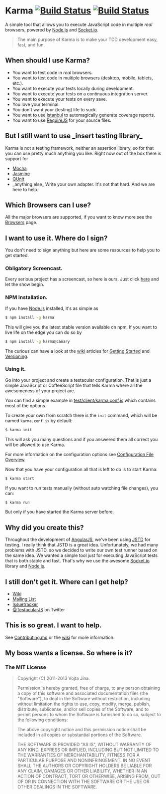 # Karma [![Build Status](https://secure.travis-ci.org/karma-runner/karma.png?branch=stable)](http://travis-ci.org/karma-runner/karma) [![Build Status](https://secure.travis-ci.org/karma-runner/karma.png?branch=master)](http://travis-ci.org/karma-runner/karma)

A simple tool that allows you to execute JavaScript code in multiple
_real_ browsers, powered by [Node.js] and [Socket.io].

> The main purpose of Karma is to make your TDD development easy,
>  fast, and fun.


## When should I use Karma?

* You want to test code in *real* browsers.
* You want to test code in multiple browsers (desktop, mobile,
  tablets, etc.).
* You want to execute your tests locally during development.
* You want to execute your tests on a continuous integration server.
* You want to execute your tests on every save.
* You love your terminal.
* You don't want your (testing) life to suck.
* You want to use [Istanbul] to automagically generate coverage
  reports.
* You want to use [RequireJS] for your source files.


## But I still want to use \_insert testing library\_

Karma is not a testing framework, neither an assertion library,
so for that you can use pretty much anything you like. Right now out
of the box there is support for

* [Mocha]
* [Jasmine]
* [QUnit]
* \_anything else\_ Write your own adapter. It's not that hard. And we
  are here to help.


## Which Browsers can I use?

All the major browsers are supported, if you want to know more see the
[Browsers] page.


## I want to use it. Where do I sign?

You don't need to sign anything but here are some resources to help
you to get started.

### Obligatory Screencast.

Every serious project has a screencast, so here is ours.  Just click
[here] and let the show begin.

### NPM Installation.

If you have [Node.js] installed, it's as simple as

```bash
$ npm install -g karma
```

This will give you the latest stable version available on npm. If you
want to live life on the edge you can do so by

```bash
$ npm install -g karma@canary
```

The curious can have a look at the [wiki] articles for
[Getting Started] and [Versioning].

### Using it.

Go into your project and create a testacular configuration. That is
just a simple JavaScript or CoffeeScript file that tells Karma
where all the awesomeness of your project are.

You can find a simple example in
[test/client/karma.conf.js](https://github.com/karma-runner/karma/blob/master/test/client/karma.conf.js)
which contains most of the options.

To create your own from scratch there is the `init` command, which
will be named `karma.conf.js` by default:

```bash
$ karma init
```
This will ask you many questions and if you answered them all correct
you will be allowed to use Karma.

For more information on the configuration options see
[Configuration File Overview].

Now that you have your configuration all that is left to do is to
start Karma:
```bash
$ karma start
```

If you want to run tests manually (without auto watching file changes), you can:
```bash
$ karma run
```
But only if you have started the Karma server before.


## Why did you create this?

Throughout the development of [AngularJS], we've been using [JSTD] for
testing. I really think that JSTD is a great idea. Unfortunately, we
had many problems with JSTD, so we decided to write our own test
runner based on the same idea. We wanted a simple tool just for
executing JavaScript tests that is both stable and fast. That's why we
use the awesome [Socket.io] library and [Node.js].


## I still don't get it. Where can I get help?

* [Wiki]
* [Mailing List]
* [Issuetracker]
* [@TestacularJS] on Twitter

## This is so great. I want to help.

See
[Contributing.md](https://github.com/karma-runner/karma/blob/master/CONTRIBUTING.md)
or the [wiki] for more information.


## My boss wants a license. So where is it?

### The MIT License

> Copyright (C) 2011-2013 Vojta Jína.
>
> Permission is hereby granted, free of charge, to any person
> obtaining a copy of this software and associated documentation files
> (the "Software"), to deal in the Software without restriction,
> including without limitation the rights to use, copy, modify, merge,
> publish, distribute, sublicense, and/or sell copies of the Software,
> and to permit persons to whom the Software is furnished to do so,
> subject to the following conditions:
>
> The above copyright notice and this permission notice shall be
> included in all copies or substantial portions of the Software.
>
> THE SOFTWARE IS PROVIDED "AS IS", WITHOUT WARRANTY OF ANY KIND,
> EXPRESS OR IMPLIED, INCLUDING BUT NOT LIMITED TO THE WARRANTIES OF
> MERCHANTABILITY, FITNESS FOR A PARTICULAR PURPOSE AND
> NONINFRINGEMENT. IN NO EVENT SHALL THE AUTHORS OR COPYRIGHT HOLDERS
> BE LIABLE FOR ANY CLAIM, DAMAGES OR OTHER LIABILITY, WHETHER IN AN
> ACTION OF CONTRACT, TORT OR OTHERWISE, ARISING FROM, OUT OF OR IN
> CONNECTION WITH THE SOFTWARE OR THE USE OR OTHER DEALINGS IN THE
> SOFTWARE.



[AngularJS]: http://angularjs.org/
[JSTD]: http://code.google.com/p/js-test-driver/
[Socket.io]: http://socket.io/
[Node.js]: http://nodejs.org/
[Jasmine]: http://pivotal.github.com/jasmine/
[Mocha]: http://visionmedia.github.com/mocha/
[QUnit]: http://qunitjs.com/
[Semantic Versioning]: http://semver.org/
[here]: http://www.youtube.com/watch?v=MVw8N3hTfCI
[installers]: http://nodejs.org/download/
[wiki]: https://github.com/karma-runner/karma/wiki
[Wiki]: https://github.com/karma-runner/karma/wiki
[Getting Started]: https://github.com/karma-runner/karma/wiki/Getting-Started
[Versioning]: https://github.com/karma-runner/karma/wiki/Versioning
[Configuration File Overview]: https://github.com/karma-runner/karma/wiki/Configuration-File-Overview
[Mailing List]: https://groups.google.com/forum/#!forum/karma-users
[Issuetracker]: https://github.com/karma-runner/karma/issues
[@TestacularJS]: http://twitter.com/TestacularJS
[Browsers]: https://github.com/karma-runner/karma/wiki/Browsers
[RequireJS]: http://requirejs.org/
[Istanbul]: https://github.com/gotwarlost/istanbul

